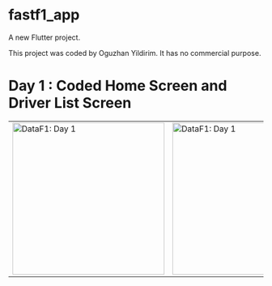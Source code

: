 # fastf1_app
A new Flutter project.

This project was coded by Oguzhan Yildirim. It has no commercial purpose.

<h1> Day 1 : Coded Home Screen and Driver List Screen </h1>

<table style="width:100%">
  <tr>
    <td><img src="https://i.hizliresim.com/k1vp6kt.png" alt="DataF1: Day 1" width = "300"></td>
    <td><img src="https://i.hizliresim.com/jvb79so.png" alt="DataF1: Day 1" width = "300"></td>

  </tr>
</table>
